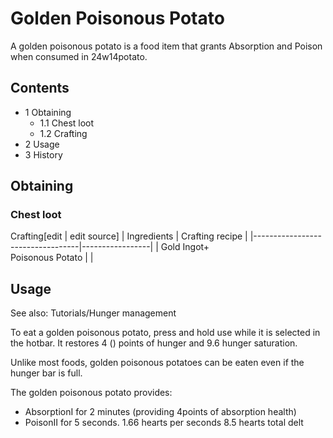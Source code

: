 # Golden Poisonous Potato
A golden poisonous potato is a food item that grants Absorption and Poison when consumed in 24w14potato.

## Contents
- 1 Obtaining
	- 1.1 Chest loot
	- 1.2 Crafting
- 2 Usage
- 3 History

## Obtaining
### Chest loot
Crafting[edit | edit source]
| Ingredients                      | Crafting recipe |
|----------------------------------|-----------------|
| Gold Ingot+<br/>Poisonous Potato |                 |

## Usage
See also: Tutorials/Hunger management

To eat a golden poisonous potato, press and hold use while it is selected in the hotbar. It restores 4 () points of hunger and 9.6 hunger saturation.

Unlike most foods, golden poisonous potatoes can be eaten even if the hunger bar is full.

The golden poisonous potato provides:

- AbsorptionI for 2 minutes (providing 4points of absorption health)
- PoisonII for 5 seconds. 1.66 hearts per seconds 8.5 hearts total delt

